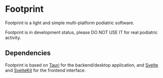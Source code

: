 # Footprint

Footprint is a light and simple multi-platform podiatric software.

Footprint is in development status, please DO NOT USE IT for real podiatric activity.

## Dependencies

Footprint is based on [Tauri](https://tauri.app/) for the backend/desktop application, and [Svelte](https://svelte.dev/)
and [SvelteKit](https://kit.svelte.dev/) for the frontend interface.
